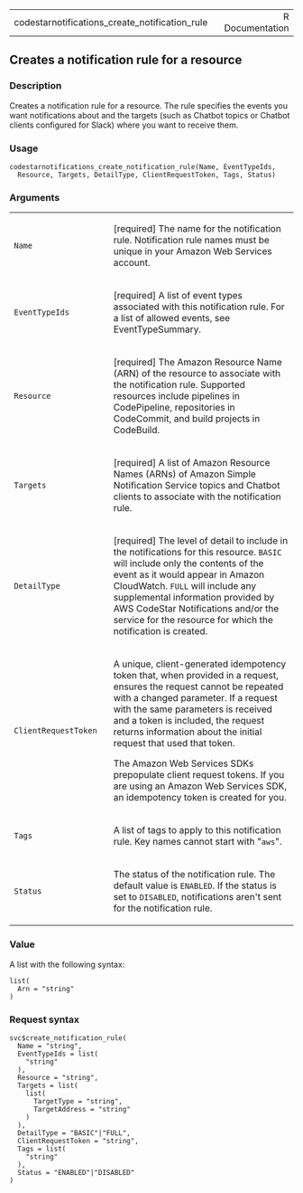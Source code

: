 <table style="width: 100%;">
<tbody>
<tr class="odd">
<td>codestarnotifications_create_notification_rule</td>
<td style="text-align: right;">R Documentation</td>
</tr>
</tbody>
</table>

## Creates a notification rule for a resource

### Description

Creates a notification rule for a resource. The rule specifies the
events you want notifications about and the targets (such as Chatbot
topics or Chatbot clients configured for Slack) where you want to
receive them.

### Usage

    codestarnotifications_create_notification_rule(Name, EventTypeIds,
      Resource, Targets, DetailType, ClientRequestToken, Tags, Status)

### Arguments

<table>
<colgroup>
<col style="width: 35%" />
<col style="width: 65%" />
</colgroup>
<tbody>
<tr class="odd">
<td><code
id="codestarnotifications_create_notification_rule_:_Name">Name</code></td>
<td><p>[required] The name for the notification rule. Notification rule
names must be unique in your Amazon Web Services account.</p></td>
</tr>
<tr class="even">
<td><code
id="codestarnotifications_create_notification_rule_:_EventTypeIds">EventTypeIds</code></td>
<td><p>[required] A list of event types associated with this
notification rule. For a list of allowed events, see
EventTypeSummary.</p></td>
</tr>
<tr class="odd">
<td><code
id="codestarnotifications_create_notification_rule_:_Resource">Resource</code></td>
<td><p>[required] The Amazon Resource Name (ARN) of the resource to
associate with the notification rule. Supported resources include
pipelines in CodePipeline, repositories in CodeCommit, and build
projects in CodeBuild.</p></td>
</tr>
<tr class="even">
<td><code
id="codestarnotifications_create_notification_rule_:_Targets">Targets</code></td>
<td><p>[required] A list of Amazon Resource Names (ARNs) of Amazon
Simple Notification Service topics and Chatbot clients to associate with
the notification rule.</p></td>
</tr>
<tr class="odd">
<td><code
id="codestarnotifications_create_notification_rule_:_DetailType">DetailType</code></td>
<td><p>[required] The level of detail to include in the notifications
for this resource. <code>BASIC</code> will include only the contents of
the event as it would appear in Amazon CloudWatch. <code>FULL</code>
will include any supplemental information provided by AWS CodeStar
Notifications and/or the service for the resource for which the
notification is created.</p></td>
</tr>
<tr class="even">
<td><code
id="codestarnotifications_create_notification_rule_:_ClientRequestToken">ClientRequestToken</code></td>
<td><p>A unique, client-generated idempotency token that, when provided
in a request, ensures the request cannot be repeated with a changed
parameter. If a request with the same parameters is received and a token
is included, the request returns information about the initial request
that used that token.</p>
<p>The Amazon Web Services SDKs prepopulate client request tokens. If
you are using an Amazon Web Services SDK, an idempotency token is
created for you.</p></td>
</tr>
<tr class="odd">
<td><code
id="codestarnotifications_create_notification_rule_:_Tags">Tags</code></td>
<td><p>A list of tags to apply to this notification rule. Key names
cannot start with "<code>aws</code>".</p></td>
</tr>
<tr class="even">
<td><code
id="codestarnotifications_create_notification_rule_:_Status">Status</code></td>
<td><p>The status of the notification rule. The default value is
<code>ENABLED</code>. If the status is set to <code>DISABLED</code>,
notifications aren't sent for the notification rule.</p></td>
</tr>
</tbody>
</table>

### Value

A list with the following syntax:

    list(
      Arn = "string"
    )

### Request syntax

    svc$create_notification_rule(
      Name = "string",
      EventTypeIds = list(
        "string"
      ),
      Resource = "string",
      Targets = list(
        list(
          TargetType = "string",
          TargetAddress = "string"
        )
      ),
      DetailType = "BASIC"|"FULL",
      ClientRequestToken = "string",
      Tags = list(
        "string"
      ),
      Status = "ENABLED"|"DISABLED"
    )
